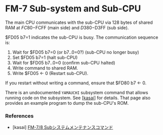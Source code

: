 FM-7 Sub-system and Sub-CPU
===========================

The main CPU communicates with the sub-CPU via 128 bytes of shared
RAM at $FC80-$FCFF (main side) and $D380-$D3FF (sub side).

$FD05 b7=1 indicates the sub-CPU is busy. The communication sequence is:
1. Wait for $FD05 b7=0 (or b7‥0=0?) (sub-CPU no longer busy)
2. Set $FD05 b7=1 (halt sub-CPU)
3. Wait for $FD05 b7‥0=0 (confirm sub-CPU halted)
4. Write command to shared RAM.
5. Write $FD05 ← 0 (Restart sub-CPU).

If you restart without writing a command, ensure that $FD80 b7 ← 0.

There is an undocumented `YAMAUCHI` subsystem command that allows running
code on the subsystem. See [[kasai]] for details. That page also provides
an example program to dump the sub-CPU's ROM.


### References

- \[kasai] [FM-7/8 Subシステムメンテナンスコマンド][kasai]



<!-------------------------------------------------------------------->
[kasai]: https://kasayan86.web.fc2.com/old/fmsubsystem.htm
